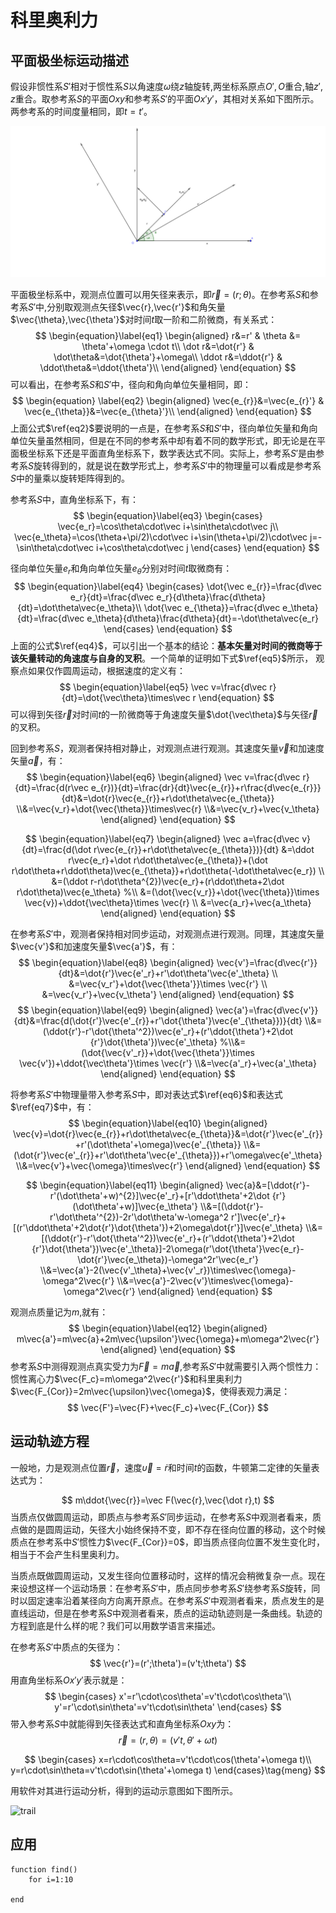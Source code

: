 # 科里奥利力

## 平面极坐标运动描述

假设非惯性系$S'$​ 相对于惯性系$S$​以角速度$\omega$​绕$z$​轴旋转,两坐标系原点$O',O$​重合,轴$z',z$​重合。取参考系$S$​的平面$Oxy$​和参考系$S'$​的平面$Ox'y'$​​​​，其相对关系如下图所示。两参考系的时间度量相同，即$t=t'$​​​。

![polar_coordinate](polar-coordinate.assets/polar-coordinate.svg)

平面极坐标系中，观测点位置可以用矢径来表示，即$\vec r=(r;\theta)$。在参考系$S$和参考系$S'$中,分别取观测点矢径$\vec{r},\vec{r'}$和角矢量$\vec{\theta},\vec{\theta'}$对时间$t$​​​取一阶和二阶微商，有关系式：
$$
\begin{equation}\label{eq1}
\begin{aligned}
r&=r' & \theta &= \theta'+\omega \cdot t\\
\dot r&=\dot{r'} & \dot\theta&=\dot{\theta'}+\omega\\
\ddot r&=\ddot{r'} & \ddot\theta&=\ddot{\theta'}\\
\end{aligned}
\end{equation}
$$
可以看出，在参考系$S$和$S'$​​​中，径向和角向单位矢量相同，即：
$$
\begin{equation} \label{eq2}
\begin{aligned}
\vec{e_{r}}&=\vec{e_{r}'} & \vec{e_{\theta}}&=\vec{e_{\theta}'}\\
\end{aligned}
\end{equation}
$$
上面公式$\ref{eq2}$要说明的一点是，在参考系$S$和$S'$中，径向单位矢量和角向单位矢量虽然相同，但是在不同的参考系中却有着不同的数学形式，即无论是在平面极坐标系下还是平面直角坐标系下，数学表达式不同。实际上，参考系$S'$是由参考系$S$旋转得到的，就是说在数学形式上，参考系$S'$中的物理量可以看成是参考系$S$​​​中的量乘以旋转矩阵得到的。

参考系$S$​中，直角坐标系下，有：
$$
\begin{equation}\label{eq3}
\begin{cases}
\vec{e_r}=\cos\theta\cdot\vec i+\sin\theta\cdot\vec j\\
\vec{e_\theta}=\cos(\theta+\pi/2)\cdot\vec i+\sin(\theta+\pi/2)\cdot\vec j=-\sin\theta\cdot\vec i+\cos\theta\cdot\vec j
\end{cases}
\end{equation}
$$


径向单位矢量$e_r$​和角向单位矢量$e_\theta$​​分别对时间$t$​取微商有：
$$
\begin{equation}\label{eq4}
\begin{cases}
\dot{\vec e_{r}}=\frac{d\vec e_r}{dt}=\frac{d\vec e_r}{d\theta}\frac{d\theta}{dt}=\dot\theta\vec{e_\theta}\\
\dot{\vec e_{\theta}}=\frac{d\vec e_\theta}{dt}=\frac{d\vec e_\theta}{d\theta}\frac{d\theta}{dt}=-\dot\theta\vec{e_r}
\end{cases}
\end{equation}
$$
上面的公式$\ref{eq4}$​​​​​，可以引出一个基本的结论：**基本矢量对时间的微商等于该矢量转动的角速度与自身的叉积**。一个简单的证明如下式$\ref{eq5}$​所示， 观察点如果仅作圆周运动，根据速度的定义有：
$$
\begin{equation}\label{eq5}
\vec v=\frac{d\vec r}{dt}=\dot{\vec\theta}\times\vec r
\end{equation}
$$
可以得到矢径$\vec r$​​​对时间$t$​​​​的一阶微商等于角速度矢量$\dot{\vec\theta}$​​​​与矢径$\vec r$​​​​的叉积。

回到参考系$S$，观测者保持相对静止，对观测点进行观测。其速度矢量$\vec v$和加速度矢量$\vec a$，有：
$$
\begin{equation}\label{eq6}
\begin{aligned}
\vec v=\frac{d\vec r}{dt}=\frac{d(r\vec e_{r})}{dt}=\frac{dr}{dt}\vec{e_{r}}+r\frac{d\vec{e_{r}}}{dt}&=\dot{r}\vec{e_{r}}+r\dot\theta\vec{e_{\theta}}
\\&=\vec{v_r}+\dot{\vec{\theta}}\times\vec{r}
\\&=\vec{v_r}+\vec{v_\theta}
\end{aligned}
\end{equation}
$$

$$
\begin{equation}\label{eq7}
\begin{aligned}
\vec a=\frac{d\vec v}{dt}=\frac{d(\dot r\vec{e_{r}}+r\dot\theta\vec{e_{\theta}})}{dt}
&=\ddot r\vec{e_r}+\dot r\dot\theta\vec{e_{\theta}}+(\dot r\dot\theta+r\ddot\theta)\vec{e_{\theta}}+r\dot\theta(-\dot\theta\vec{e_r})
\\ &=(\ddot r-r\dot\theta^{2})\vec{e_r}+(r\ddot\theta+2\dot r\dot\theta)\vec{e_\theta}
%\\ &=(\dot{\vec{v_r}}+\dot{\vec{\theta}}\times \vec{v})+\ddot{\vec\theta}\times \vec{r}
\\ &=\vec{a_r}+\vec{a_\theta}
\end{aligned}
\end{equation}
$$

在参考系$S'$​​中，观测者保持相对同步运动，对观测点进行观测。同理，其速度矢量$\vec{v'}$​​和加速度矢量$\vec{a'}$​​，有：
$$
\begin{equation}\label{eq8}
\begin{aligned}
\vec{v'}=\frac{d\vec{r'}}{dt}&=\dot{r'}\vec{e'_r}+r'\dot\theta'\vec{e'_\theta}
\\ &=\vec{v_r'}+\dot{\vec{\theta'}}\times \vec{r'}
\\ &=\vec{v_r'}+\vec{v_\theta'}
\end{aligned}
\end{equation}
$$
$$
\begin{equation}\label{eq9}
\begin{aligned}
\vec{a'}=\frac{d\vec{v'}}{dt}&=\frac{d(\dot{r'}\vec{e'_{r}}+r'\dot{\theta'}\vec{e'_{\theta}})}{dt}
\\&=(\ddot{r'}-r'\dot{\theta'^2})\vec{e'_r}+(r'\ddot{\theta'}+2\dot {r'}\dot{\theta'})\vec{e'_\theta}
%\\&=(\dot{\vec{v'_r}}+\dot{\vec{\theta'}}\times \vec{v'})+\ddot{\vec\theta'}\times \vec{r'}
\\&=\vec{a'_r}+\vec{a'_\theta}
\end{aligned}
\end{equation}
$$

将参考系$S'$​​中物理量带入参考系$S$​​中，即对表达式$\ref{eq6}$​​和表达式$\ref{eq7}$​​​中，有：
$$
\begin{equation}\label{eq10}
\begin{aligned}
\vec{v}=\dot{r}\vec{e_{r}}+r\dot\theta\vec{e_{\theta}}&=\dot{r'}\vec{e'_{r}}+r'(\dot\theta'+\omega)\vec{e'_{\theta}}
\\&=(\dot{r'}\vec{e'_{r}}+r'\dot\theta'\vec{e'_{\theta}})+r'\omega\vec{e'_\theta}
\\&=\vec{v'}+\vec{\omega}\times\vec{r'}
\end{aligned}
\end{equation}
$$

$$
\begin{equation}\label{eq11}
\begin{aligned}
\vec{a}&=[\ddot{r'}-r'(\dot\theta'+w)^{2}]\vec{e'_r}+[r'\ddot\theta'+2\dot {r'}(\dot\theta'+w)]\vec{e_\theta'}
\\&=[(\ddot{r'}-r'\dot\theta'^{2})-2r'\dot\theta'w-\omega^2 r']\vec{e'_r}+[(r'\ddot\theta'+2\dot{r'}\dot{\theta'})+2\omega\dot{r'}]\vec{e'_\theta}
\\&=[(\ddot{r'}-r'\dot{\theta'^2})\vec{e'_r}+(r'\ddot{\theta'}+2\dot {r'}\dot{\theta'})\vec{e'_\theta}]-2\omega(r'\dot{\theta'}\vec{e_r}-\dot{r'}\vec{e_\theta})-\omega^2r'\vec{e_r'}
\\&=\vec{a'}-2(\vec{v'_\theta}+\vec{v'_r})\times\vec{\omega}-\omega^2\vec{r'}
\\&=\vec{a'}-2\vec{v'}\times\vec{\omega}-\omega^2\vec{r'}
\end{aligned}
\end{equation}
$$

观测点质量记为$m$,就有：
$$
\begin{equation}\label{eq12}
\begin{aligned}
m\vec{a'}=m\vec{a}+2m\vec{\upsilon'}\vec{\omega}+m\omega^2\vec{r'}
\end{aligned}
\end{equation}
$$
参考系$S$​​中测得观测点真实受力为$\vec F=m\vec a$​​,参考系$S'$​​中就需要引入两个惯性力：惯性离心力$\vec{F_c}=m\omega^2\vec{r'}$​​和科里奥利力$\vec{F_{Cor}}=2m\vec{\upsilon}\vec{\omega}$​​，使得表观力满足：
$$
\vec{F'}=\vec{F}+\vec{F_c}+\vec{F_{Cor}}
$$

## 运动轨迹方程

一般地，力是观测点位置$\vec r$​​，速度$\vec{\upsilon}=\dot r$和时间$t$​的函数，牛顿第二定律的矢量表达式为：


$$
m\ddot{\vec{r}}=\vec F(\vec{r},\vec{\dot r},t)
$$
当质点仅做圆周运动，即质点与参考系$S'$同步运动，在参考系$S$中观测者看来，质点做的是圆周运动，矢径大小始终保持不变，即不存在径向位置的移动，这个时候质点在参考系中$S'$惯性力$\vec{F_{Cor}}=0$​​​，即当质点径向位置不发生变化时，相当于不会产生科里奥利力。

当质点既做圆周运动，又发生径向位置移动时，这样的情况会稍微复杂一点。现在来设想这样一个运动场景：在参考系$S'$中​，质点同步参考系$S'$​绕参考系$S$​旋转，同时以固定速率沿着某径向方向离开原点。在参考系$S'$​中观测者看来，质点发生的是直线运动，但是在参考系$S$​​​中观测者看来，质点的运动轨迹则是一条曲线。轨迹的方程到底是什么样的呢？我们可以用数学语言来描述。

在参考系$S'$​中质点的矢径为：
$$
\vec{r'}=(r';\theta')=(v't;\theta')
$$
用直角坐标系$Ox'y'$表示就是：
$$
\begin{cases}
x'=r'\cdot\cos\theta'=v't\cdot\cos\theta'\\
y'=r'\cdot\sin\theta'=v't\cdot\sin\theta'
\end{cases}
$$
带入参考系$S$中就能得到矢径表达式和直角坐标系$Oxy$为：
$$
\vec{r}=(r,\theta)=(v't,\theta'+\omega t)
$$

$$
\begin{cases}
x=r\cdot\cos\theta=v't\cdot\cos(\theta'+\omega t)\\
y=r\cdot\sin\theta=v't\cdot\sin(\theta'+\omega t)
\end{cases}\tag{meng}
$$

用软件对其进行运动分析，得到的运动示意图如下图所示。

![trail](polar-coordinate.assets/trail.gif)

## 应用

```
function find()
	for i=1:10
	
end
```

